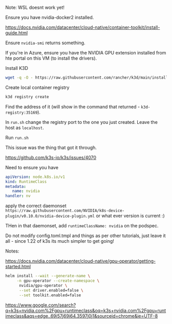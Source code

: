 Note: WSL doesnt work yet! 

Ensure you have nvidia-docker2 installed.

https://docs.nvidia.com/datacenter/cloud-native/container-toolkit/install-guide.html

Ensure `nvidia-smi` returns something. 

If you're in Azure, ensure you have the NVIDIA GPU extension installed from hte portal on this VM (to install the drivers).

Install K3D

```bash
wget -q -O - https://raw.githubusercontent.com/rancher/k3d/main/install.sh | bash
```

Create local container registry

```bash
k3d registry create
```

Find the address of it (will show in the command that returned - `k3d-registry:35169`).

In `run.sh` change the registry port to the one you just created. Leave the host as `localhost`. 

Run `run.sh`



This issue was the thing that got it through. 

https://github.com/k3s-io/k3s/issues/4070

Need to ensure you have 

```yaml
apiVersion: node.k8s.io/v1
kind: RuntimeClass
metadata:
   name: nvidia
handler: nv
```

apply the correct daemonset `https://raw.githubusercontent.com/NVIDIA/k8s-device-plugin/v0.10.0/nvidia-device-plugin.yml` or what ever version is current :)

THen in that daemonset, add `runtimeClassName: nvidia` on the podspec. 

Do not modify config.toml.tmpl and things as per other tutorials, just leave it all - since 1.22 of k3s its much simpler to get going!




Notes:

https://docs.nvidia.com/datacenter/cloud-native/gpu-operator/getting-started.html

```bash
helm install --wait --generate-name \
     -n gpu-operator --create-namespace \
      nvidia/gpu-operator \
      --set driver.enabled=false \
      --set toolkit.enabled=false
```

https://www.google.com/search?q=k3s+nvidia.com%2Fgpu+runtimeclass&oq=k3s+nvidia.com%2Fgpu+runtimeclass&aqs=edge..69i57j69i64.3597j0j1&sourceid=chrome&ie=UTF-8